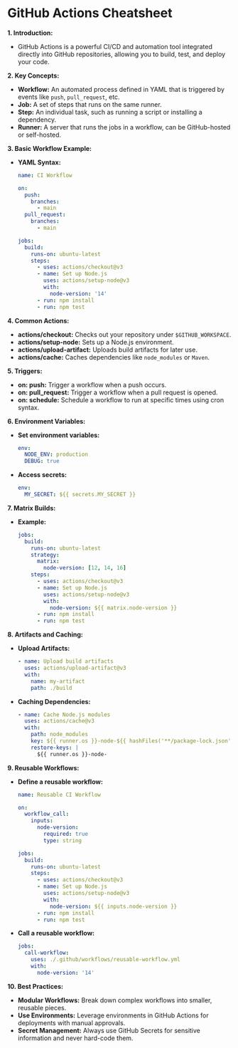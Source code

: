 # GitHub Actions Cheatsheet

**1. Introduction:**

- GitHub Actions is a powerful CI/CD and automation tool integrated directly into GitHub repositories, allowing you to build, test, and deploy your code.

**2. Key Concepts:**

- **Workflow:** An automated process defined in YAML that is triggered by events like `push`, `pull_request`, etc.
- **Job:** A set of steps that runs on the same runner.
- **Step:** An individual task, such as running a script or installing a dependency.
- **Runner:** A server that runs the jobs in a workflow, can be GitHub-hosted or self-hosted.

**3. Basic Workflow Example:**

- **YAML Syntax:**

  ```yaml
  name: CI Workflow

  on:
    push:
      branches:
        - main
    pull_request:
      branches:
        - main

  jobs:
    build:
      runs-on: ubuntu-latest
      steps:
        - uses: actions/checkout@v3
        - name: Set up Node.js
          uses: actions/setup-node@v3
          with:
            node-version: '14'
        - run: npm install
        - run: npm test
  ```

**4. Common Actions:**

- **actions/checkout:** Checks out your repository under `$GITHUB_WORKSPACE`.
- **actions/setup-node:** Sets up a Node.js environment.
- **actions/upload-artifact:** Uploads build artifacts for later use.
- **actions/cache:** Caches dependencies like `node_modules` or `Maven`.

**5. Triggers:**

- **on: push:** Trigger a workflow when a push occurs.
- **on: pull_request:** Trigger a workflow when a pull request is opened.
- **on: schedule:** Schedule a workflow to run at specific times using cron syntax.

**6. Environment Variables:**

- **Set environment variables:**

  ```yaml
  env:
    NODE_ENV: production
    DEBUG: true
  ```

- **Access secrets:**

  ```yaml
  env:
    MY_SECRET: ${{ secrets.MY_SECRET }}
  ```

**7. Matrix Builds:**

- **Example:**

  ```yaml
  jobs:
    build:
      runs-on: ubuntu-latest
      strategy:
        matrix:
          node-version: [12, 14, 16]
      steps:
        - uses: actions/checkout@v3
        - name: Set up Node.js
          uses: actions/setup-node@v3
          with:
            node-version: ${{ matrix.node-version }}
        - run: npm install
        - run: npm test
  ```

**8. Artifacts and Caching:**

- **Upload Artifacts:**

  ```yaml
  - name: Upload build artifacts
    uses: actions/upload-artifact@v3
    with:
      name: my-artifact
      path: ./build
  ```

- **Caching Dependencies:**

  ```yaml
  - name: Cache Node.js modules
    uses: actions/cache@v3
    with:
      path: node_modules
      key: ${{ runner.os }}-node-${{ hashFiles('**/package-lock.json') }}
      restore-keys: |
        ${{ runner.os }}-node-
  ```

**9. Reusable Workflows:**

- **Define a reusable workflow:**

  ```yaml
  name: Reusable CI Workflow

  on:
    workflow_call:
      inputs:
        node-version:
          required: true
          type: string

  jobs:
    build:
      runs-on: ubuntu-latest
      steps:
        - uses: actions/checkout@v3
        - name: Set up Node.js
          uses: actions/setup-node@v3
          with:
            node-version: ${{ inputs.node-version }}
        - run: npm install
        - run: npm test
  ```

- **Call a reusable workflow:**

  ```yaml
  jobs:
    call-workflow:
      uses: ./.github/workflows/reusable-workflow.yml
      with:
        node-version: '14'
  ```

**10. Best Practices:**

- **Modular Workflows:** Break down complex workflows into smaller, reusable pieces.
- **Use Environments:** Leverage environments in GitHub Actions for deployments with manual approvals.
- **Secret Management:** Always use GitHub Secrets for sensitive information and never hard-code them.
